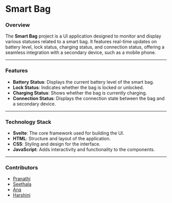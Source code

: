 # Smart Bag

### Overview

The **Smart Bag** project is a UI application designed to monitor and display various statuses related to a smart bag. It features real-time updates on battery level, lock status, charging status, and connection status, offering a seamless integration with a secondary device, such as a mobile phone.

---

### Features

- **Battery Status**: Displays the current battery level of the smart bag.
- **Lock Status**: Indicates whether the bag is locked or unlocked.
- **Charging Status**: Shows whether the bag is currently charging.
- **Connection Status**: Displays the connection state between the bag and a secondary device.

---

### Technology Stack

- **Svelte**: The core framework used for building the UI.
- **HTML**: Structure and layout of the application.
- **CSS**: Styling and design for the interface.
- **JavaScript**: Adds interactivity and functionality to the components.

---

### Contributors

- [Pranathi](https://github.com/pranathi2031)
- [Seethala](https://github.com/akcedillo)
- [Ana](https://github.com/cedillak)
- [Harshini](https://github.com/harshini090)